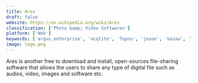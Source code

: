 ```yaml
---
title: Ares
draft: false 
website: https://en.wikipedia.org/wiki/Ares
classification: ['Photo &amp; Video Softwares']
platform: ['Web']
keywords: ['argus_enterprise', 'acqlite', 'fopnu', 'jason', 'kazaa', 'leaseeagle', 'limewire', 'mldonkey', 'nicotine', 'percy', 'retroshare', 'soulseek', 'emule', 'macgyver']
image: logo.png
---
```

Ares is another free to download and install, open-sources file-sharing software that allows the users to share any type of digital file such as audios, video, images and software etc.